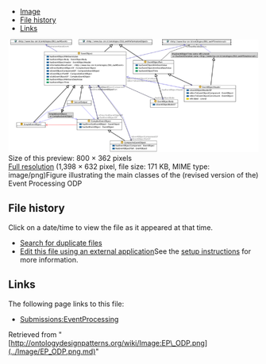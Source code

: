 * [Image](../Image/EP_ODP.png.md#file)
* [File history](../Image/EP_ODP.png.md#filehistory)
* [Links](../Image/EP_ODP.png.md#filelinks)

[![Image:EP ODP.png](../images/thumb/9/93/EP_ODP.png/800px-EP_ODP.png)](../../images/9/93/EP_ODP.png)  
Size of this preview: 800 × 362 pixels  
[Full resolution](../../images/9/93/EP_ODP.png)‎ (1,398 × 632 pixel, file size: 171 KB, MIME type: image/png)Figure illustrating the main classes of the (revised version of the) Event Processing ODP




## File history

Click on a date/time to view the file as it appeared at that time.



  
* [Search for duplicate files](http://ontologydesignpatterns.org/wiki/Special:FileDuplicateSearch/EP_ODP.png "Special:FileDuplicateSearch/EP ODP.png")
* [Edit this file using an external application](http://ontologydesignpatterns.org/wiki/index.php?title=Image:EP_ODP.png&action=edit&externaledit=true&mode=file "Image:EP ODP.png")See the [setup instructions](http://www.mediawiki.org/wiki/Manual:External_editors "http://www.mediawiki.org/wiki/Manual:External_editors") for more information.

## Links



The following page links to this file:


* [Submissions:EventProcessing](../Submissions/EventProcessing.md "Submissions:EventProcessing")


Retrieved from "[http://ontologydesignpatterns.org/wiki/Image:EP\_ODP.png](../Image/EP_ODP.png.md)"